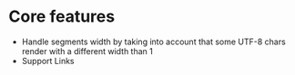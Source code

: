 # Core features

- Handle segments width
  by taking into account
  that some UTF-8 chars
  render with a different width than 1
- Support Links
